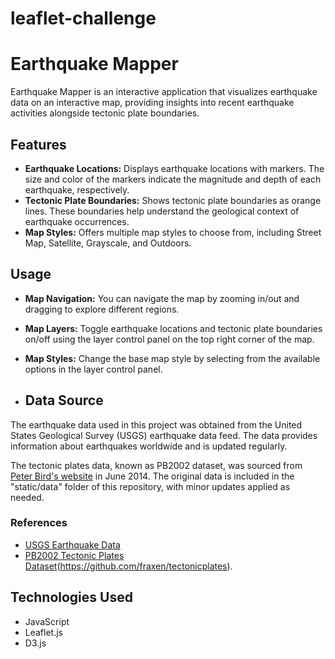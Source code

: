 # leaflet-challenge

# Earthquake Mapper

Earthquake Mapper is an interactive application that visualizes earthquake data on an interactive map, providing insights into recent earthquake activities alongside tectonic plate boundaries.

## Features

- **Earthquake Locations:** Displays earthquake locations with markers. The size and color of the markers indicate the magnitude and depth of each earthquake, respectively.
- **Tectonic Plate Boundaries:** Shows tectonic plate boundaries as orange lines. These boundaries help understand the geological context of earthquake occurrences.
- **Map Styles:** Offers multiple map styles to choose from, including Street Map, Satellite, Grayscale, and Outdoors.

## Usage

- **Map Navigation:** You can navigate the map by zooming in/out and dragging to explore different regions.
- **Map Layers:** Toggle earthquake locations and tectonic plate boundaries on/off using the layer control panel on the top right corner of the map.
- **Map Styles:** Change the base map style by selecting from the available options in the layer control panel.

- ## Data Source
The earthquake data used in this project was obtained from the United States Geological Survey (USGS) earthquake data feed. The data provides information about earthquakes worldwide and is updated regularly.

The tectonic plates data, known as PB2002 dataset, was sourced from [Peter Bird's website](http://peterbird.name/oldFTP/PB2002/) in June 2014. The original data is included in the "static/data" folder of this repository, with minor updates applied as needed.

### References
- [USGS Earthquake Data](https://earthquake.usgs.gov/earthquakes/feed/v1.0/summary/all_week.geojson)
- [PB2002 Tectonic Plates Dataset](http://peterbird.name/oldFTP/PB2002/)(https://github.com/fraxen/tectonicplates).


## Technologies Used

- JavaScript
- Leaflet.js
- D3.js

